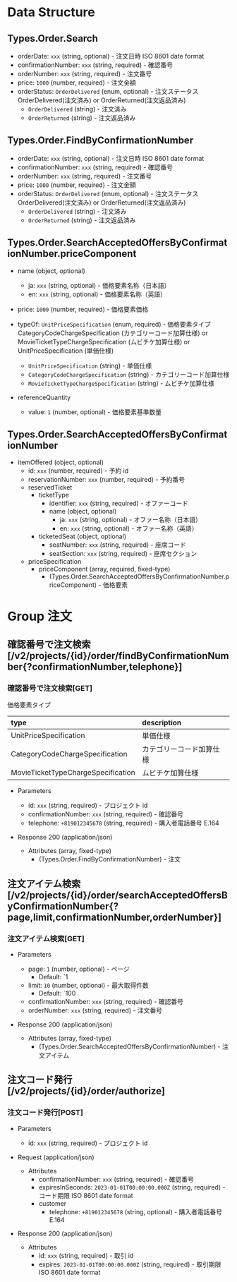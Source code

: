 # Data Structure

## Types.Order.Search

-   orderDate: `xxx` (string, optional) - 注文日時 ISO 8601 date format
-   confirmationNumber: `xxx` (string, required) - 確認番号
-   orderNumber: `xxx` (string, required) - 注文番号
-   price: `1000` (number, required) - 注文金額
-   orderStatus: `OrderDelivered` (enum, optional) - 注文ステータス OrderDelivered(注文済み) or OrderReturned(注文返品済み)
    -   `OrderDelivered` (string) - 注文済み
    -   `OrderReturned` (string) - 注文返品済み

## Types.Order.FindByConfirmationNumber

-   orderDate: `xxx` (string, optional) - 注文日時 ISO 8601 date format
-   confirmationNumber: `xxx` (string, required) - 確認番号
-   orderNumber: `xxx` (string, required) - 注文番号
-   price: `1000` (number, required) - 注文金額
-   orderStatus: `OrderDelivered` (enum, optional) - 注文ステータス OrderDelivered(注文済み) or OrderReturned(注文返品済み)
    -   `OrderDelivered` (string) - 注文済み
    -   `OrderReturned` (string) - 注文返品済み

## Types.Order.SearchAcceptedOffersByConfirmationNumber.priceComponent

-   name (object, optional)
    -   ja: `xxx` (string, optional) - 価格要素名称（日本語）
    -   en: `xxx` (string, optional) - 価格要素名称（英語）
-   price: `1000` (number, required) - 価格要素価格
-   typeOf: `UnitPriceSpecification` (enum, required) - 価格要素タイプ CategoryCodeChargeSpecification (カテゴリーコード加算仕様) or MovieTicketTypeChargeSpecification (ムビチケ加算仕様) or UnitPriceSpecification (単価仕様)
    -   `UnitPriceSpecification` (string) - 単価仕様
    -   `CategoryCodeChargeSpecification` (string) - カテゴリーコード加算仕様
    -   `MovieTicketTypeChargeSpecification` (string) - ムビチケ加算仕様
-   referenceQuantity

    -   value: `1` (number, optional) - 価格要素基準数量

## Types.Order.SearchAcceptedOffersByConfirmationNumber

-   itemOffered (object, optional)
    -   id: `xxx` (number, required) - 予約 id
    -   reservationNumber: `xxx` (number, required) - 予約番号
    -   reservedTicket
        -   ticketType
            -   identifier: `xxx` (string, required) - オファーコード
            -   name (object, optional)
                -   ja: `xxx` (string, optional) - オファー名称（日本語）
                -   en: `xxx` (string, optional) - オファー名称（英語）
        -   ticketedSeat (object, optional)
            -   seatNumber: `xxx` (string, required) - 座席コード
            <!-- -   seatRow: `xxx` (string, required) - 座席行` -->
            -   seatSection: `xxx` (string, required) - 座席セクション
    -   priceSpecification
        -   priceComponent (array, required, fixed-type)
            -   (Types.Order.SearchAcceptedOffersByConfirmationNumber.priceComponent) - 価格要素

# Group 注文

<!-- ## 注文検索 [/v2/projects/{id}/order/search{?page,limit,orderDate.lte,orderDate.gte,orderNumbers,confirmationNumbers}]

### 注文検索[GET]

-   Parameters

    -   id: `xxx` (string, required) - プロジェクトid
    -   page: `1` (number, optional) - ページ
        -   Default: `1
    -   limit: `10` (number, optional) - 最大取得件数
        -   Default: `100
    -   orderDate.lte: `2023-01-01T00:00:00.000Z` (string, optional) - 注文日時範囲(から)ISO 8601 date format
    -   orderDate.gte: `2023-01-01T00:00:00.000Z` (string, optional) - 注文日時範囲(まで)ISO 8601 date format
    -   orderNumbers: `['xxx']` (array, optional) - 注文番号リスト
    -   confirmationNumbers: `['xxx']` (array, optional) - 確認番号リスト

-   Response 200 (application/json)

    -   Attributes (array, fixed-type)
        -   (Types.Order.Search) - 注文` -->
        

## 確認番号で注文検索 [/v2/projects/{id}/order/findByConfirmationNumber{?confirmationNumber,telephone}]

### 確認番号で注文検索[GET]

価格要素タイプ

| type                               | description              |
| :--------------------------------- | :----------------------- |
| UnitPriceSpecification             | 単価仕様                 |
| CategoryCodeChargeSpecification    | カテゴリーコード加算仕様 |
| MovieTicketTypeChargeSpecification | ムビチケ加算仕様         |

-   Parameters

    -   id: `xxx` (string, required) - プロジェクト id
    -   confirmationNumber: `xxx` (string, required) - 確認番号
    -   telephone: `+819012345678` (string, required) - 購入者電話番号 E.164

-   Response 200 (application/json)

    -   Attributes (array, fixed-type)
        -   (Types.Order.FindByConfirmationNumber) - 注文

<!-- include(../../response/400.md) -->

## 注文アイテム検索 [/v2/projects/{id}/order/searchAcceptedOffersByConfirmationNumber{?page,limit,confirmationNumber,orderNumber}]

### 注文アイテム検索[GET]

-   Parameters

    -   page: `1` (number, optional) - ページ
        -   Default: `1
    -   limit: `10` (number, optional) - 最大取得件数
        -   Default: `100
    -   confirmationNumber: `xxx` (string, required) - 確認番号
    -   orderNumber: `xxx` (string, required) - 注文番号

-   Response 200 (application/json)

    -   Attributes (array, fixed-type)
        -   (Types.Order.SearchAcceptedOffersByConfirmationNumber) - 注文アイテム

<!-- include(../../response/400.md) -->

## 注文コード発行 [/v2/projects/{id}/order/authorize]

### 注文コード発行[POST]

-   Parameters

    -   id: `xxx` (string, required) - プロジェクト id

-   Request (application/json)

    -   Attributes
        -   confirmationNumber: `xxx` (string, required) - 確認番号
        -   expiresInSeconds: `2023-01-01T00:00:00.000Z` (string, required) - コード期限 ISO 8601 date format
        -   customer
            -   telephone: `+819012345678` (string, optional) - 購入者電話番号 E.164

-   Response 200 (application/json)

    -   Attributes
        -   id: `xxx` (string, required) - 取引 id
        -   expires: `2023-01-01T00:00:00.000Z` (string, required) - 取引期限 ISO 8601 date format

<!-- include(../../response/400.md) -->
